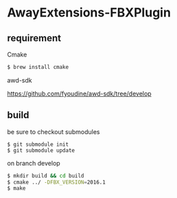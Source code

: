 AwayExtensions-FBXPlugin
========================


requirement
-----------

Cmake

```sh
$ brew install cmake
```

awd-sdk

https://github.com/fyoudine/awd-sdk/tree/develop


build
-----

be sure to checkout submodules

```
$ git submodule init
$ git submodule update
```

on branch develop

```sh
$ mkdir build && cd build
$ cmake ../ -DFBX_VERSION=2016.1
$ make
```
